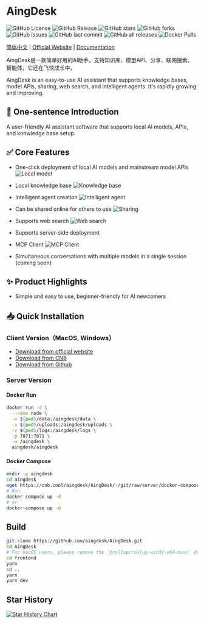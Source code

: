# AingDesk
![GitHub License](https://img.shields.io/github/license/aingdesk/aingdesk)
![GitHub Release](https://img.shields.io/github/v/release/aingdesk/aingdesk)
![GitHub stars](https://img.shields.io/github/stars/aingdesk/aingdesk?style=social)
![GitHub forks](https://img.shields.io/github/forks/aingdesk/aingdesk?style=social)
![GitHub issues](https://img.shields.io/github/issues/aingdesk/aingdesk)
![GitHub last commit](https://img.shields.io/github/last-commit/aingdesk/aingdesk)
![GitHub all releases](https://img.shields.io/github/downloads/aingdesk/aingdesk/total)
![Docker Pulls](https://img.shields.io/docker/pulls/aingdesk/aingdesk)


[简体中文](README.zh_cn.md) | [Official Website](https://www.aingdesk.com/) | [Documentation](https://docs.aingdesk.com/)

AingDesk是一款简单好用的AI助手，支持知识库、模型API、分享、联网搜索、智能体，它还在飞快成长中。

AingDesk is an easy-to-use AI assistant that supports knowledge bases, model APIs, sharing, web search, and intelligent agents. It's rapidly growing and improving.

## 🚀 One-sentence Introduction  

A user-friendly AI assistant software that supports local AI models, APIs, and knowledge base setup.

## ✅ Core Features  

- One-click deployment of local AI models and mainstream model APIs
![Local model](.github/assets/img/1_en.png)
- Local knowledge base
![Knowledge base](.github/assets/img/3_en.png)
- Intelligent agent creation
![Intelligent agent](.github/assets/img/4_en.png)
  
- Can be shared online for others to use
![Sharing](.github/assets/img/5_en.png)

- Supports web search
![Web search](.github/assets/img/6_en.png)

- Supports server-side deployment 

- MCP Client
![MCP Client](.github/assets/img/7_en.png)

- Simultaneous conversations with multiple models in a single session (coming soon)  

## ✨ Product Highlights  
- Simple and easy to use, beginner-friendly for AI newcomers  

## 📥 Quick Installation

### Client Version（MacOS, Windows） 

- [Download from official website](https://www.aingdesk.com/)   
- [Download from CNB](https://cnb.cool/aingdesk/AingDesk/-/releases/)  
- [Download from Github](https://github.com/aingdesk/AingDesk/releases)  

### Server Version

#### Docker Run
```bash 
docker run -d \
  --name node \
  -v $(pwd)/data:/aingdesk/data \
  -v $(pwd)/uploads:/aingdesk/uploads \
  -v $(pwd)/logs:/aingdesk/logs \
  -p 7071:7071 \
  -w /aingdesk \
  aingdesk/aingdesk
```

#### Docker Compose
```bash
mkdir -p aingdesk
cd aingdesk
wget https://cnb.cool/aingdesk/AingDesk/-/git/raw/server/docker-compose.yml
# Run
docker compose up -d
# or
docker-compose up -d
``` 
## Build
```bash
git clone https://github.com/aingdesk/AingDesk.git
cd AingDesk
# For macOS users, please remove the `@rollup/rollup-win32-x64-msvc` dependency in [package.json](http://_vscodecontentref_/0)
cd frontend
yarn
cd ..
yarn
yarn dev
```

## Star History

[![Star History Chart](https://api.star-history.com/svg?repos=aingdesk/aingdesk&type=Date)](https://www.star-history.com/#aingdesk/aingdesk&Date)